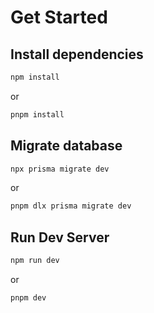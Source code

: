 # Get Started

## Install dependencies
```sh
npm install
```
or
```sh
pnpm install
```
## Migrate database
```sh
npx prisma migrate dev
```
or
```sh
pnpm dlx prisma migrate dev
```

## Run Dev Server
```sh
npm run dev
```
or 
```sh
pnpm dev
```